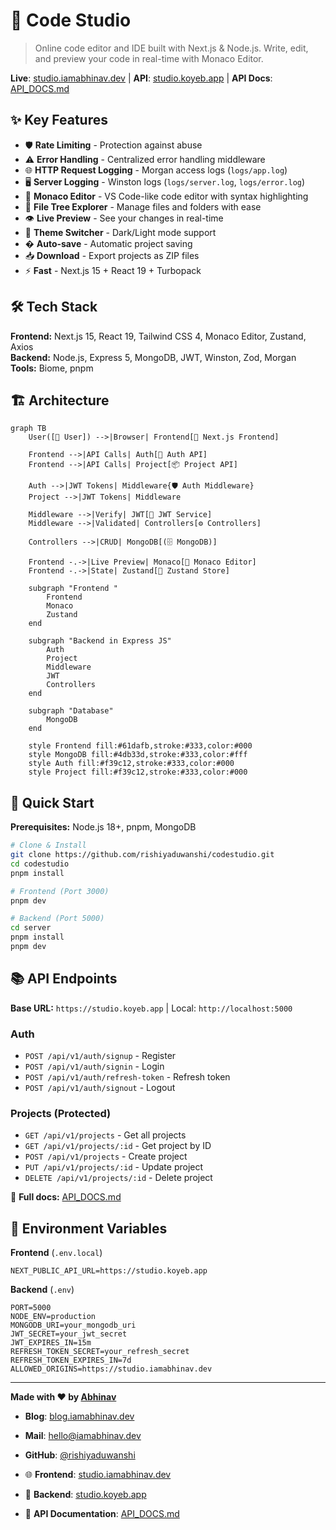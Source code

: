 # 🚀 Code Studio

> Online code editor and IDE built with Next.js & Node.js. Write, edit, and preview your code in real-time with Monaco Editor.

**Live**: [studio.iamabhinav.dev](https://studio.iamabhinav.dev) | **API**: [studio.koyeb.app](https://studio.koyeb.app) | **API Docs**: [API_DOCS.md](./server/API_DOCS.md)

## ✨ Key Features

- 🛡️ **Rate Limiting** - Protection against abuse
- ⚠️ **Error Handling** - Centralized error handling middleware
- 🌐 **HTTP Request Logging** - Morgan access logs (`logs/app.log`)
- 🖥️ **Server Logging** - Winston logs (`logs/server.log`, `logs/error.log`)
- 🎨 **Monaco Editor** - VS Code-like code editor with syntax highlighting
- 📁 **File Tree Explorer** - Manage files and folders with ease
- 👁️ **Live Preview** - See your changes in real-time
- 🌙 **Theme Switcher** - Dark/Light mode support
- � **Auto-save** - Automatic project saving
- 📥 **Download** - Export projects as ZIP files
- ⚡ **Fast** - Next.js 15 + React 19 + Turbopack

## 🛠️ Tech Stack

**Frontend:** Next.js 15, React 19, Tailwind CSS 4, Monaco Editor, Zustand, Axios  
**Backend:** Node.js, Express 5, MongoDB, JWT, Winston, Zod, Morgan  
**Tools:** Biome, pnpm


## 🏗️ Architecture

```mermaid
graph TB
    User([👤 User]) -->|Browser| Frontend[🎨 Next.js Frontend]
    
    Frontend -->|API Calls| Auth[🔐 Auth API]
    Frontend -->|API Calls| Project[📦 Project API]
    
    Auth -->|JWT Tokens| Middleware{🛡️ Auth Middleware}
    Project -->|JWT Tokens| Middleware
    
    Middleware -->|Verify| JWT[🔑 JWT Service]
    Middleware -->|Validated| Controllers[⚙️ Controllers]
    
    Controllers -->|CRUD| MongoDB[(🗄️ MongoDB)]
    
    Frontend -.->|Live Preview| Monaco[📝 Monaco Editor]
    Frontend -.->|State| Zustand[💾 Zustand Store]
    
    subgraph "Frontend "
        Frontend
        Monaco
        Zustand
    end
    
    subgraph "Backend in Express JS"
        Auth
        Project
        Middleware
        JWT
        Controllers
    end
    
    subgraph "Database"
        MongoDB
    end
    
    style Frontend fill:#61dafb,stroke:#333,color:#000
    style MongoDB fill:#4db33d,stroke:#333,color:#fff
    style Auth fill:#f39c12,stroke:#333,color:#000
    style Project fill:#f39c12,stroke:#333,color:#000
```


## 🚀 Quick Start

**Prerequisites:** Node.js 18+, pnpm, MongoDB

```bash
# Clone & Install
git clone https://github.com/rishiyaduwanshi/codestudio.git
cd codestudio
pnpm install

# Frontend (Port 3000)
pnpm dev

# Backend (Port 5000)
cd server
pnpm install
pnpm dev
```

## 📚 API Endpoints

**Base URL:** `https://studio.koyeb.app` | Local: `http://localhost:5000`

### Auth
- `POST /api/v1/auth/signup` - Register
- `POST /api/v1/auth/signin` - Login  
- `POST /api/v1/auth/refresh-token` - Refresh token
- `POST /api/v1/auth/signout` - Logout

### Projects (Protected)
- `GET /api/v1/projects` - Get all projects
- `GET /api/v1/projects/:id` - Get project by ID
- `POST /api/v1/projects` - Create project
- `PUT /api/v1/projects/:id` - Update project
- `DELETE /api/v1/projects/:id` - Delete project

📖 **Full docs:** [API_DOCS.md](./server/API_DOCS.md)

## 🔐 Environment Variables

**Frontend** (`.env.local`)
```env
NEXT_PUBLIC_API_URL=https://studio.koyeb.app
```

**Backend** (`.env`)
```env
PORT=5000
NODE_ENV=production
MONGODB_URI=your_mongodb_uri
JWT_SECRET=your_jwt_secret
JWT_EXPIRES_IN=15m
REFRESH_TOKEN_SECRET=your_refresh_secret
REFRESH_TOKEN_EXPIRES_IN=7d
ALLOWED_ORIGINS=https://studio.iamabhinav.dev
```

---

**Made with ❤️ by [Abhinav](https://iamabhinav.dev)**

- **Blog**: [blog.iamabhinav.dev](https://blog.iamabhinav.dev)
- **Mail**: [hello@iamabhinav.dev](mailto:hello@iamabhinav.dev)
- **GitHub**: [@rishiyaduwanshi](https://github.com/rishiyaduwanshi)

- 🌐 **Frontend**: [studio.iamabhinav.dev](https://studio.iamabhinav.dev)
- 🔧 **Backend**: [studio.koyeb.app](https://studio.koyeb.app)
- 📖 **API Documentation**: [API_DOCS.md](./server/API_DOCS.md)
